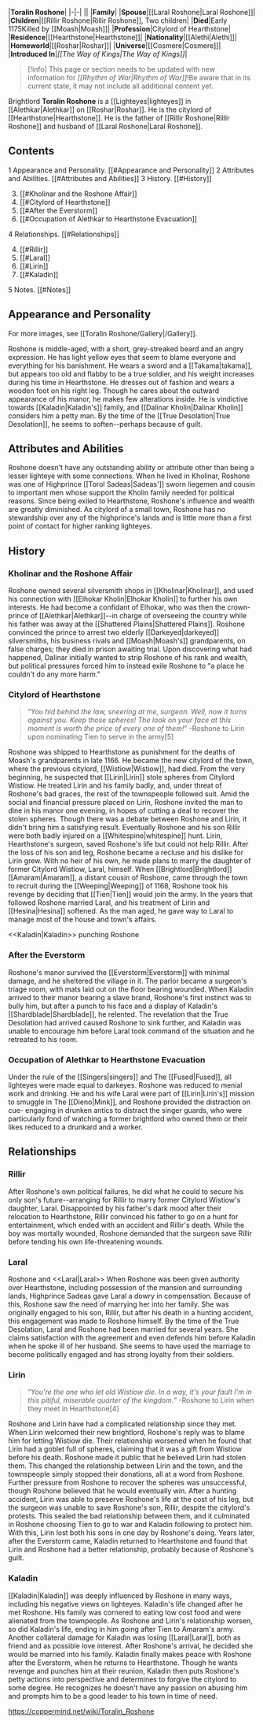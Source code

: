 |**Toralin Roshone**|
|-|-|
||
|**Family**|
|**Spouse**|[[Laral Roshone\|Laral Roshone]]|
|**Children**|[[Rillir Roshone\|Rillir Roshone]], Two children|
|**Died**|Early 1175Killed by [[Moash\|Moash]]|
|**Profession**|Citylord of Hearthstone|
|**Residence**|[[Hearthstone\|Hearthstone]]|
|**Nationality**|[[Alethi\|Alethi]]|
|**Homeworld**|[[Roshar\|Roshar]]|
|**Universe**|[[Cosmere\|Cosmere]]|
|**Introduced In**|*[[The Way of Kings\|The Way of Kings]]*|

> [!info] This page or section needs to be updated with new information for *[[Rhythm of War\|Rhythm of War]]*!Be aware that in its current state, it may not include all additional content yet.

Brightlord **Toralin Roshone** is a [[Lighteyes\|lighteyes]] in [[Alethkar\|Alethkar]] on [[Roshar\|Roshar]]. He is the citylord of [[Hearthstone\|Hearthstone]]. He is the father of [[Rillir Roshone\|Rillir Roshone]] and husband of [[Laral Roshone\|Laral Roshone]].

## Contents

1 Appearance and Personality. [[#Appearance and Personality]] 
2 Attributes and Abilities. [[#Attributes and Abilities]] 
3 History. [[#History]] 

3. [[#Kholinar and the Roshone Affair]] 
3. [[#Citylord of Hearthstone]] 
3. [[#After the Everstorm]] 
3. [[#Occupation of Alethkar to Hearthstone Evacuation]] 


4 Relationships. [[#Relationships]] 

4. [[#Rillir]] 
4. [[#Laral]] 
4. [[#Lirin]] 
4. [[#Kaladin]] 


5 Notes. [[#Notes]] 


## Appearance and Personality
For more images, see [[Toralin Roshone/Gallery\|/Gallery]].
 
Roshone is middle-aged, with a short, grey-streaked beard and an angry expression. He has light yellow eyes that seem to blame everyone and everything for his banishment. He wears a sword and a [[Takama\|takama]], but appears too old and flabby to be a true soldier, and his weight increases during his time in Hearthstone. He dresses out of fashion and wears a wooden foot on his right leg. Though he cares about the outward appearance of his manor, he makes few alterations inside.
He is vindictive towards [[Kaladin\|Kaladin's]] family, and [[Dalinar Kholin\|Dalinar Kholin]] considers him a petty man. By the time of the [[True Desolation\|True Desolation]], he seems to soften--perhaps because of guilt.

## Attributes and Abilities
Roshone doesn't have any outstanding ability or attribute other than being a lesser lighteye with some connections. When he lived in Kholinar, Roshone was one of Highprince [[Torol Sadeas\|Sadeas']] sworn liegemen and cousin to important men whose support the Kholin family needed for political reasons. Since being exiled to Hearthstone, Roshone's influence and wealth are greatly diminished. As citylord of a small town, Roshone has no stewardship over any of the highprince's lands and is little more than a first point of contact for higher ranking lighteyes.

## History
### Kholinar and the Roshone Affair
Roshone owned several silversmith shops in [[Kholinar\|Kholinar]], and used his connection with [[Elhokar Kholin\|Elhokar Kholin]] to further his own interests. He had become a confidant of Elhokar, who was then the crown-prince of [[Alethkar\|Alethkar]]--in charge of overseeing the country while his father was away at the [[Shattered Plains\|Shattered Plains]]. Roshone convinced the prince to arrest two elderly [[Darkeyed\|darkeyed]] silversmiths, his business rivals and [[Moash\|Moash's]] grandparents, on false charges; they died in prison awaiting trial. Upon discovering what had happened, Dalinar initially wanted to strip Roshone of his rank and wealth, but political pressures forced him to instead exile Roshone to "a place he couldn't do any more harm."

### Citylord of Hearthstone
>“*You hid behind the law, sneering at me, surgeon. Well, now it turns against you. Keep those spheres! The look on your face at this moment is worth the price of every one of them!*”
\-Roshone to Lirin upon nominating Tien to serve in the army[5]

Roshone was shipped to Hearthstone as punishment for the deaths of Moash's grandparents in late 1166. He became the new citylord of the town, where the previous citylord, [[Wistiow\|Wistiow]], had died. From the very beginning, he suspected that [[Lirin\|Lirin]] stole spheres from Citylord Wistiow. He treated Lirin and his family badly, and, under threat of Roshone's bad graces, the rest of the townspeople followed suit. Amid the social and financial pressure placed on Lirin, Roshone invited the man to dine in his manor one evening, in hopes of cutting a deal to recover the stolen spheres. Though there was a debate between Roshone and Lirin, it didn't bring him a satisfying result.
Eventually Roshone and his son Rillir were both badly injured on a [[Whitespine\|whitespine]] hunt. Lirin, Hearthstone's surgeon, saved Roshone's life but could not help Rillir. After the loss of his son and leg, Roshone became a recluse and his dislike for Lirin grew. With no heir of his own, he made plans to marry the daughter of former Citylord Wistiow, Laral, himself. When [[Brightlord\|Brightlord]] [[Amaram\|Amaram]], a distant cousin of Roshone, came through the town to recruit during the [[Weeping\|Weeping]] of 1168, Roshone took his revenge by deciding that [[Tien\|Tien]] would join the army.
In the years that followed Roshone married Laral, and his treatment of Lirin and [[Hesina\|Hesina]] softened. As the man aged, he gave way to Laral to manage most of the house and town's affairs.

  <<Kaladin\|Kaladin>> punching Roshone
### After the Everstorm
Roshone's manor survived the [[Everstorm\|Everstorm]] with minimal damage, and he sheltered the village in it. The parlor became a surgeon's triage room, with mats laid out on the floor bearing wounded. When Kaladin arrived to their manor bearing a slave brand, Roshone's first instinct was to bully him, but after a punch to his face and a display of Kaladin's [[Shardblade\|Shardblade]], he relented. The revelation that the True Desolation had arrived caused Roshone to sink further, and Kaladin was unable to encourage him before Laral took command of the situation and he retreated to his room.

### Occupation of Alethkar to Hearthstone Evacuation
Under the rule of the [[Singers\|singers]] and The [[Fused\|Fused]], all lighteyes were made equal to darkeyes. Roshone was reduced to menial work and drinking. He and his wife Laral were part of [[Lirin\|Lirin's]] mission to smuggle in The [[Dieno\|Mink]], and Roshone provided the distraction on cue- engaging in drunken antics to distract the singer guards, who were particularly fond of watching a former brightlord who owned them or their likes reduced to a drunkard and a worker.

## Relationships
### Rillir
After Roshone's own political failures, he did what he could to secure his only son's future--arranging for Rillir to marry former Citylord Wistiow's daughter, Laral. Disappointed by his father's dark mood after their relocation to Hearthstone, Rillir convinced his father to go on a hunt for entertainment, which ended with an accident and Rillir's death. While the boy was mortally wounded, Roshone demanded that the surgeon save Rillir before tending his own life-threatening wounds.

### Laral
  Roshone and <<Laral\|Laral>>
When Roshone was been given authority over Hearthstone, including possession of the mansion and surrounding lands, Highprince Sadeas gave Laral a dowry in compensation. Because of this, Roshone saw the need of marrying her into her family. She was originally engaged to his son, Rillir, but after his death in a hunting accident, this engagement was made to Roshone himself.
By the time of the True Desolation, Laral and Roshone had been married for several years. She claims satisfaction with the agreement and even defends him before Kaladin when he spoke ill of her husband. She seems to have used the marriage to become politically engaged and has strong loyalty from their soldiers.

### Lirin
>“*You're the one who let old Wistiow die. In a way, it's your fault I'm in this pitiful, miserable quarter of the kingdom.*”
\-Roshone to Lirin when they meet in Hearthstone[4]


Roshone and Lirin have had a complicated relationship since they met. When Lirin welcomed their new brightlord, Roshone's reply was to blame him for letting Wistiow die. Their relationship worsened when he found that Lirin had a goblet full of spheres, claiming that it was a gift from Wistiow before his death. Roshone made it public that he believed Lirin had stolen them. This changed the relationship between Lirin and the town, and the townspeople simply stopped their donations, all at a word from Roshone. Further pressure from Roshone to recover the spheres was unsuccessful, though Roshone believed that he would eventually win.
After a hunting accident, Lirin was able to preserve Roshone's life at the cost of his leg, but the surgeon was unable to save Roshone's son, Rillir, despite the citylord's protests. This sealed the bad relationship between them, and it culminated in Roshone choosing Tien to go to war and Kaladin following to protect him. With this, Lirin lost both his sons in one day by Roshone's doing.
Years later, after the Everstorm came, Kaladin returned to Hearthstone and found that Lirin and Roshone had a better relationship, probably because of Roshone's guilt.

### Kaladin
[[Kaladin\|Kaladin]] was deeply influenced by Roshone in many ways, including his negative views on lighteyes. Kaladin's life changed after he met Roshone. His family was cornered to eating low cost food and were alienated from the townpeople. As Roshone and Lirin's relationship worsen, so did Kaladin's life, ending in him going after Tien to Amaram's army. Another collateral damage for Kaladin was losing [[Laral\|Laral]], both as friend and as possible love interest. After Roshone's arrival, he decided she would be married into his family.
Kaladin finally makes peace with Roshone after the Everstorm, when he returns to Hearthstone. Though he wants revenge and punches him at their reunion, Kaladin then puts Roshone's petty actions into perspective and determines to forgive the citylord to some degree. He recognizes he doesn't have any passion on abusing him and prompts him to be a good leader to his town in time of need.



https://coppermind.net/wiki/Toralin_Roshone